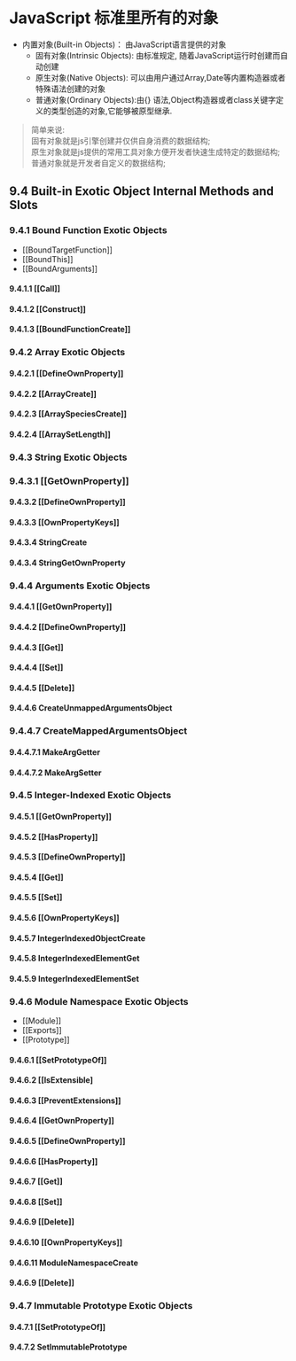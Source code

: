 # JavaScript 标准里所有的对象

- 内置对象(Built-in Objects)： 由JavaScript语言提供的对象
  - 固有对象(Intrinsic Objects): 由标准规定, 随着JavaScript运行时创建而自动创建
  - 原生对象(Native Objects): 可以由用户通过Array,Date等内置构造器或者特殊语法创建的对象
  - 普通对象(Ordinary Objects):由{} 语法,Object构造器或者class关键字定义的类型创造的对象,它能够被原型继承.
  
> 简单来说:   
    固有对象就是js引擎创建并仅供自身消费的数据结构;  
    原生对象就是js提供的常用工具对象方便开发者快速生成特定的数据结构;  
    普通对象就是开发者自定义的数据结构;









## 9.4 Built-in Exotic Object Internal Methods and Slots

### 9.4.1 Bound Function Exotic Objects

- [[BoundTargetFunction]]
- [[BoundThis]]
- [[BoundArguments]]

#### 9.4.1.1 [[Call]]
#### 9.4.1.2 [[Construct]]
#### 9.4.1.3 [[BoundFunctionCreate]]

### 9.4.2 Array Exotic Objects

#### 9.4.2.1 [[DefineOwnProperty]] 
#### 9.4.2.2 [[ArrayCreate]] 
#### 9.4.2.3 [[ArraySpeciesCreate]] 
#### 9.4.2.4 [[ArraySetLength]] 

### 9.4.3 String Exotic Objects

### 9.4.3.1 [[GetOwnProperty]]
#### 9.4.3.2 [[DefineOwnProperty]]
#### 9.4.3.3 [[OwnPropertyKeys]]
#### 9.4.3.4 StringCreate
#### 9.4.3.4 StringGetOwnProperty



### 9.4.4 Arguments Exotic Objects
#### 9.4.4.1 [[GetOwnProperty]]
#### 9.4.4.2 [[DefineOwnProperty]]
#### 9.4.4.3 [[Get]]
#### 9.4.4.4 [[Set]]
#### 9.4.4.5 [[Delete]]
#### 9.4.4.6 CreateUnmappedArgumentsObject
### 9.4.4.7 CreateMappedArgumentsObject
#### 9.4.4.7.1  MakeArgGetter
#### 9.4.4.7.2  MakeArgSetter

### 9.4.5 Integer-Indexed Exotic Objects
#### 9.4.5.1 [[GetOwnProperty]]
#### 9.4.5.2 [[HasProperty]]
#### 9.4.5.3 [[DefineOwnProperty]]
#### 9.4.5.4 [[Get]]
#### 9.4.5.5 [[Set]]
#### 9.4.5.6 [[OwnPropertyKeys]] 
#### 9.4.5.7 IntegerIndexedObjectCreate 
#### 9.4.5.8 IntegerIndexedElementGet
#### 9.4.5.9 IntegerIndexedElementSet

### 9.4.6 Module Namespace Exotic Objects
- [[Module]]
- [[Exports]]
- [[Prototype]]
#### 9.4.6.1 [[SetPrototypeOf]]
#### 9.4.6.2 [[IsExtensible]
#### 9.4.6.3 [[PreventExtensions]]
#### 9.4.6.4 [[GetOwnProperty]]
#### 9.4.6.5 [[DefineOwnProperty]] 
#### 9.4.6.6 [[HasProperty]]
#### 9.4.6.7 [[Get]]
#### 9.4.6.8 [[Set]]
#### 9.4.6.9 [[Delete]]
#### 9.4.6.10 [[OwnPropertyKeys]]
#### 9.4.6.11 ModuleNamespaceCreate
#### 9.4.6.9 [[Delete]]

### 9.4.7 Immutable Prototype Exotic Objects

#### 9.4.7.1 [[SetPrototypeOf]]
#### 9.4.7.2 SetImmutablePrototype
